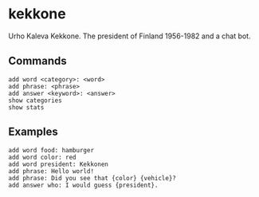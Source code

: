 # kekkone

Urho Kaleva Kekkone. The president of Finland 1956-1982 and a chat bot.

## Commands

    add word <category>: <word>
    add phrase: <phrase>
    add answer <keyword>: <answer>
    show categories
    show stats

## Examples

    add word food: hamburger
    add word color: red
    add word president: Kekkonen
    add phrase: Hello world!
    add phrase: Did you see that {color} {vehicle}?
    add answer who: I would guess {president}.

